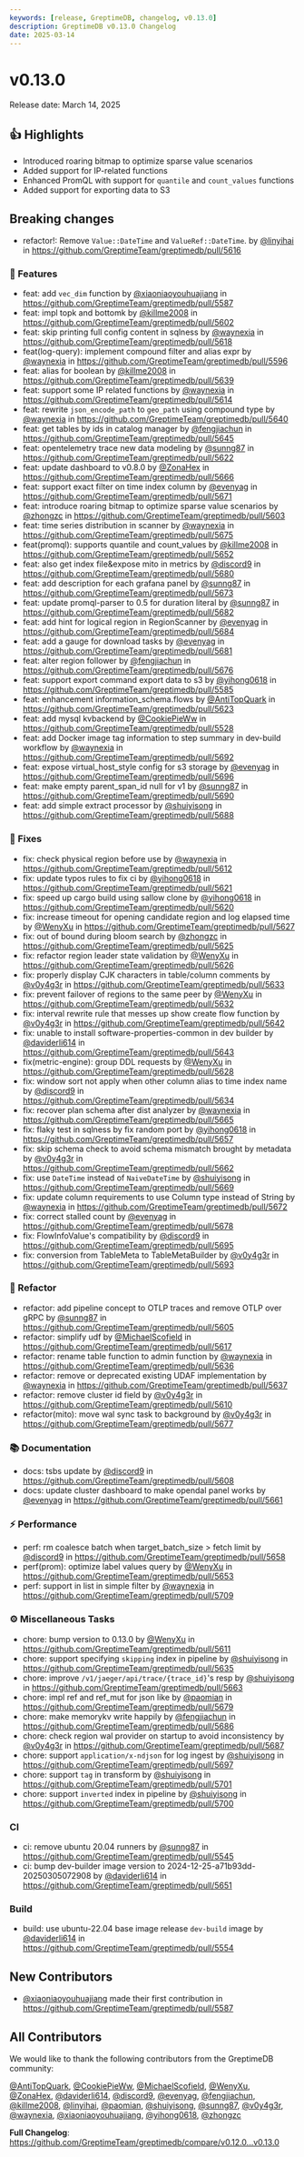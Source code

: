 ```yaml
---
keywords: [release, GreptimeDB, changelog, v0.13.0]
description: GreptimeDB v0.13.0 Changelog
date: 2025-03-14
---
```


# v0.13.0

Release date: March 14, 2025

## 👍 Highlights

* Introduced roaring bitmap to optimize sparse value scenarios
* Added support for IP-related functions
* Enhanced PromQL with support for `quantile` and `count_values` functions
* Added support for exporting data to S3

## Breaking changes

* refactor!: Remove `Value::DateTime` and `ValueRef::DateTime`. by [@linyihai](https://github.com/linyihai) in https://github.com/GreptimeTeam/greptimedb/pull/5616

### 🚀 Features

* feat: add `vec_dim` function by [@xiaoniaoyouhuajiang](https://github.com/xiaoniaoyouhuajiang) in https://github.com/GreptimeTeam/greptimedb/pull/5587
* feat: impl topk and bottomk by [@killme2008](https://github.com/killme2008) in https://github.com/GreptimeTeam/greptimedb/pull/5602
* feat: skip printing full config content in sqlness by [@waynexia](https://github.com/waynexia) in https://github.com/GreptimeTeam/greptimedb/pull/5618
* feat(log-query): implement compound filter and alias expr by [@waynexia](https://github.com/waynexia) in https://github.com/GreptimeTeam/greptimedb/pull/5596
* feat: alias for boolean by [@killme2008](https://github.com/killme2008) in https://github.com/GreptimeTeam/greptimedb/pull/5639
* feat: support some IP related functions by [@waynexia](https://github.com/waynexia) in https://github.com/GreptimeTeam/greptimedb/pull/5614
* feat: rewrite `json_encode_path` to `geo_path` using compound type by [@waynexia](https://github.com/waynexia) in https://github.com/GreptimeTeam/greptimedb/pull/5640
* feat: get tables by ids in catalog manager by [@fengjiachun](https://github.com/fengjiachun) in https://github.com/GreptimeTeam/greptimedb/pull/5645
* feat: opentelemetry trace new data modeling by [@sunng87](https://github.com/sunng87) in https://github.com/GreptimeTeam/greptimedb/pull/5622
* feat: update dashboard to v0.8.0 by [@ZonaHex](https://github.com/ZonaHex) in https://github.com/GreptimeTeam/greptimedb/pull/5666
* feat: support exact filter on time index column by [@evenyag](https://github.com/evenyag) in https://github.com/GreptimeTeam/greptimedb/pull/5671
* feat: introduce roaring bitmap to optimize sparse value scenarios by [@zhongzc](https://github.com/zhongzc) in https://github.com/GreptimeTeam/greptimedb/pull/5603
* feat: time series distribution in scanner by [@waynexia](https://github.com/waynexia) in https://github.com/GreptimeTeam/greptimedb/pull/5675
* feat(promql): supports quantile and count_values by [@killme2008](https://github.com/killme2008) in https://github.com/GreptimeTeam/greptimedb/pull/5652
* feat: also get index file&expose mito in metrics by [@discord9](https://github.com/discord9) in https://github.com/GreptimeTeam/greptimedb/pull/5680
* feat: add description for each grafana panel by [@sunng87](https://github.com/sunng87) in https://github.com/GreptimeTeam/greptimedb/pull/5673
* feat: update promql-parser to 0.5 for duration literal by [@sunng87](https://github.com/sunng87) in https://github.com/GreptimeTeam/greptimedb/pull/5682
* feat: add hint for logical region in RegionScanner by [@evenyag](https://github.com/evenyag) in https://github.com/GreptimeTeam/greptimedb/pull/5684
* feat: add a gauge for download tasks by [@evenyag](https://github.com/evenyag) in https://github.com/GreptimeTeam/greptimedb/pull/5681
* feat: alter region follower by [@fengjiachun](https://github.com/fengjiachun) in https://github.com/GreptimeTeam/greptimedb/pull/5676
* feat: support export command export data to s3 by [@yihong0618](https://github.com/yihong0618) in https://github.com/GreptimeTeam/greptimedb/pull/5585
* feat: enhancement information_schema.flows by [@AntiTopQuark](https://github.com/AntiTopQuark) in https://github.com/GreptimeTeam/greptimedb/pull/5623
* feat: add mysql kvbackend by [@CookiePieWw](https://github.com/CookiePieWw) in https://github.com/GreptimeTeam/greptimedb/pull/5528
* feat: add Docker image tag information to step summary in dev-build workflow by [@waynexia](https://github.com/waynexia) in https://github.com/GreptimeTeam/greptimedb/pull/5692
* feat: expose virtual_host_style config for s3 storage by [@evenyag](https://github.com/evenyag) in https://github.com/GreptimeTeam/greptimedb/pull/5696
* feat: make empty parent_span_id null for v1 by [@sunng87](https://github.com/sunng87) in https://github.com/GreptimeTeam/greptimedb/pull/5690
* feat: add simple extract processor by [@shuiyisong](https://github.com/shuiyisong) in https://github.com/GreptimeTeam/greptimedb/pull/5688

### 🐛 Fixes

* fix: check physical region before use by [@waynexia](https://github.com/waynexia) in https://github.com/GreptimeTeam/greptimedb/pull/5612
* fix: update typos rules to fix ci by [@yihong0618](https://github.com/yihong0618) in https://github.com/GreptimeTeam/greptimedb/pull/5621
* fix: speed up cargo build using sallow clone by [@yihong0618](https://github.com/yihong0618) in https://github.com/GreptimeTeam/greptimedb/pull/5620
* fix: increase timeout for opening candidate region and log elapsed time by [@WenyXu](https://github.com/WenyXu) in https://github.com/GreptimeTeam/greptimedb/pull/5627
* fix: out of bound during bloom search by [@zhongzc](https://github.com/zhongzc) in https://github.com/GreptimeTeam/greptimedb/pull/5625
* fix: refactor region leader state validation by [@WenyXu](https://github.com/WenyXu) in https://github.com/GreptimeTeam/greptimedb/pull/5626
* fix: properly display CJK characters in table/column comments by [@v0y4g3r](https://github.com/v0y4g3r) in https://github.com/GreptimeTeam/greptimedb/pull/5633
* fix: prevent failover of regions to the same peer by [@WenyXu](https://github.com/WenyXu) in https://github.com/GreptimeTeam/greptimedb/pull/5632
* fix: interval rewrite rule that messes up show create flow function by [@v0y4g3r](https://github.com/v0y4g3r) in https://github.com/GreptimeTeam/greptimedb/pull/5642
* fix: unable to install software-properties-common in dev builder by [@daviderli614](https://github.com/daviderli614) in https://github.com/GreptimeTeam/greptimedb/pull/5643
* fix(metric-engine): group DDL requests by [@WenyXu](https://github.com/WenyXu) in https://github.com/GreptimeTeam/greptimedb/pull/5628
* fix: window sort not apply when other column alias to time index name by [@discord9](https://github.com/discord9) in https://github.com/GreptimeTeam/greptimedb/pull/5634
* fix: recover plan schema after dist analyzer by [@waynexia](https://github.com/waynexia) in https://github.com/GreptimeTeam/greptimedb/pull/5665
* fix: flaky test in sqlness by fix random port by [@yihong0618](https://github.com/yihong0618) in https://github.com/GreptimeTeam/greptimedb/pull/5657
* fix: skip schema check to avoid schema mismatch brought by metadata by [@v0y4g3r](https://github.com/v0y4g3r) in https://github.com/GreptimeTeam/greptimedb/pull/5662
* fix: use `DateTime` instead of `NaiveDateTime` by [@shuiyisong](https://github.com/shuiyisong) in https://github.com/GreptimeTeam/greptimedb/pull/5669
* fix: update column requirements to use Column type instead of String by [@waynexia](https://github.com/waynexia) in https://github.com/GreptimeTeam/greptimedb/pull/5672
* fix: correct stalled count by [@evenyag](https://github.com/evenyag) in https://github.com/GreptimeTeam/greptimedb/pull/5678
* fix: FlowInfoValue's compatibility by [@discord9](https://github.com/discord9) in https://github.com/GreptimeTeam/greptimedb/pull/5695
* fix: conversion from TableMeta to TableMetaBuilder by [@v0y4g3r](https://github.com/v0y4g3r) in https://github.com/GreptimeTeam/greptimedb/pull/5693

### 🚜 Refactor

* refactor: add pipeline concept to OTLP traces and remove OTLP over gRPC by [@sunng87](https://github.com/sunng87) in https://github.com/GreptimeTeam/greptimedb/pull/5605
* refactor: simplify udf by [@MichaelScofield](https://github.com/MichaelScofield) in https://github.com/GreptimeTeam/greptimedb/pull/5617
* refactor: rename table function to admin function by [@waynexia](https://github.com/waynexia) in https://github.com/GreptimeTeam/greptimedb/pull/5636
* refactor: remove or deprecated existing UDAF implementation by [@waynexia](https://github.com/waynexia) in https://github.com/GreptimeTeam/greptimedb/pull/5637
* refactor: remove cluster id field by [@v0y4g3r](https://github.com/v0y4g3r) in https://github.com/GreptimeTeam/greptimedb/pull/5610
* refactor(mito): move wal sync task to background by [@v0y4g3r](https://github.com/v0y4g3r) in https://github.com/GreptimeTeam/greptimedb/pull/5677

### 📚 Documentation

* docs: tsbs update by [@discord9](https://github.com/discord9) in https://github.com/GreptimeTeam/greptimedb/pull/5608
* docs: update cluster dashboard to make opendal panel works by [@evenyag](https://github.com/evenyag) in https://github.com/GreptimeTeam/greptimedb/pull/5661

### ⚡ Performance

* perf: rm coalesce batch when target_batch_size > fetch limit by [@discord9](https://github.com/discord9) in https://github.com/GreptimeTeam/greptimedb/pull/5658
* perf(prom): optimize label values query by [@WenyXu](https://github.com/WenyXu) in https://github.com/GreptimeTeam/greptimedb/pull/5653
* perf: support in list in simple filter by [@waynexia](https://github.com/waynexia) in https://github.com/GreptimeTeam/greptimedb/pull/5709

### ⚙️ Miscellaneous Tasks

* chore: bump version to 0.13.0 by [@WenyXu](https://github.com/WenyXu) in https://github.com/GreptimeTeam/greptimedb/pull/5611
* chore: support specifying `skipping` index in pipeline by [@shuiyisong](https://github.com/shuiyisong) in https://github.com/GreptimeTeam/greptimedb/pull/5635
* chore: improve `/v1/jaeger/api/trace/{trace_id}`'s resp by [@shuiyisong](https://github.com/shuiyisong) in https://github.com/GreptimeTeam/greptimedb/pull/5663
* chore: impl ref and ref_mut for json like by [@paomian](https://github.com/paomian) in https://github.com/GreptimeTeam/greptimedb/pull/5679
* chore: make memorykv write happily by [@fengjiachun](https://github.com/fengjiachun) in https://github.com/GreptimeTeam/greptimedb/pull/5686
* chore: check region wal provider on startup to avoid inconsistency by [@v0y4g3r](https://github.com/v0y4g3r) in https://github.com/GreptimeTeam/greptimedb/pull/5687
* chore: support `application/x-ndjson` for log ingest by [@shuiyisong](https://github.com/shuiyisong) in https://github.com/GreptimeTeam/greptimedb/pull/5697
* chore: support `tag` in transform by [@shuiyisong](https://github.com/shuiyisong) in https://github.com/GreptimeTeam/greptimedb/pull/5701
* chore: support `inverted` index in pipeline by [@shuiyisong](https://github.com/shuiyisong) in https://github.com/GreptimeTeam/greptimedb/pull/5700

### CI

* ci: remove ubuntu 20.04 runners by [@sunng87](https://github.com/sunng87) in https://github.com/GreptimeTeam/greptimedb/pull/5545
* ci: bump dev-builder image version to 2024-12-25-a71b93dd-20250305072908 by [@daviderli614](https://github.com/daviderli614) in https://github.com/GreptimeTeam/greptimedb/pull/5651

### Build

* build: use ubuntu-22.04 base image release `dev-build` image by [@daviderli614](https://github.com/daviderli614) in https://github.com/GreptimeTeam/greptimedb/pull/5554

## New Contributors

* [@xiaoniaoyouhuajiang](https://github.com/xiaoniaoyouhuajiang) made their first contribution in https://github.com/GreptimeTeam/greptimedb/pull/5587

## All Contributors

We would like to thank the following contributors from the GreptimeDB community:

[@AntiTopQuark](https://github.com/AntiTopQuark), [@CookiePieWw](https://github.com/CookiePieWw), [@MichaelScofield](https://github.com/MichaelScofield), [@WenyXu](https://github.com/WenyXu), [@ZonaHex](https://github.com/ZonaHex), [@daviderli614](https://github.com/daviderli614), [@discord9](https://github.com/discord9), [@evenyag](https://github.com/evenyag), [@fengjiachun](https://github.com/fengjiachun), [@killme2008](https://github.com/killme2008), [@linyihai](https://github.com/linyihai), [@paomian](https://github.com/paomian), [@shuiyisong](https://github.com/shuiyisong), [@sunng87](https://github.com/sunng87), [@v0y4g3r](https://github.com/v0y4g3r), [@waynexia](https://github.com/waynexia), [@xiaoniaoyouhuajiang](https://github.com/xiaoniaoyouhuajiang), [@yihong0618](https://github.com/yihong0618), [@zhongzc](https://github.com/zhongzc)

**Full Changelog**: https://github.com/GreptimeTeam/greptimedb/compare/v0.12.0...v0.13.0
